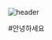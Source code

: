 ![header](https://capsule-render.vercel.app/api?type=waving&color=99CCFF&text=안녕하세요&desc=hi&frontColor=000000&height=250&fontSize=80&fontAlingnY=50&descALingnY=58)

#안녕하세요
